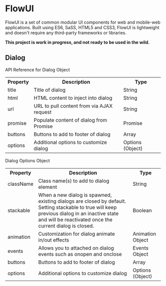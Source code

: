 <h1>FlowUI</h1>

<p>FlowUI is a set of common modular UI components for web and mobile-web applications. Built using ES6, SaSS, HTML5 and CSS3, FlowUI is lightweight and doesn't require any third-party frameworks or libraries.</p>

<p><strong>This project is work in progress, and not ready to be used in the wild.</strong></p>

<h2>Dialog</h2>

<p>API Reference for Dialog Object</p>

<table>
<tr>
  <th>Property</th>
  <th>Description</th>
  <th>Type</th>
</tr>
<tr>
  <td>title</td>
  <td>Title of dialog</td>
  <td>String</td>
</tr>
<tr>
  <td>html</td>
  <td>HTML content to inject into dialog</td>
  <td>String</td>
</tr>
<tr>
  <td>url</td>
  <td>URL to pull content from via AJAX request</td>
  <td>String</td>
</tr>
<tr>
  <td>promise</td>
  <td>Populate content of dialog from Promise</td>
  <td>Promise</td>
</tr>
<tr>
  <td>buttons</td>
  <td>Buttons to add to footer of dialog</td>
  <td>Array</td>
</tr>
<tr>
  <td>options</td>
  <td>Additional options to customize dialog</td>
  <td>Options (Object)</td>
</tr>
</table>

<p>Dialog Options Object</p>

<table>
<tr>
  <th>Property</th>
  <th>Description</th>
  <th>Type</th>
</tr>
<tr>
  <td>className</td>
  <td>Class name(s) to add to dialog element</td>
  <td>String</td>
</tr>
<tr>
  <td>stackable</td>
  <td>When a new dialog is spawned, existing dialogs are closed by default. Setting stackable to true will keep previous dialog in an inactive state and will be reactivated once the current dialog is closed.</td>
  <td>Boolean</td>
</tr>
<tr>
  <td>animation</td>
  <td>Customization for dialog animate in/out effects</td>
  <td>Animation Object</td>
</tr>
<tr>
  <td>events</td>
  <td>Allows you to attached on dialog events such as onopen and onclose</td>
  <td>Events Object</td>
</tr>
<tr>
  <td>buttons</td>
  <td>Buttons to add to footer of dialog</td>
  <td>Array</td>
</tr>
<tr>
  <td>options</td>
  <td>Additional options to customize dialog</td>
  <td>Options (Object)</td>
</tr>
</table>
